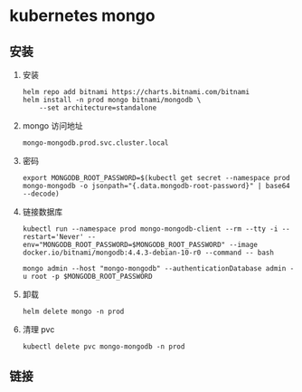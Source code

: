 # kubernetes mongo

## 安装

1. 安装
    ```shell script
    helm repo add bitnami https://charts.bitnami.com/bitnami
    helm install -n prod mongo bitnami/mongodb \
        --set architecture=standalone
    ```
2. mongo 访问地址
    ```
    mongo-mongodb.prod.svc.cluster.local
    ```
3. 密码 
    ```
    export MONGODB_ROOT_PASSWORD=$(kubectl get secret --namespace prod mongo-mongodb -o jsonpath="{.data.mongodb-root-password}" | base64 --decode)
    ```
4. 链接数据库
    ```
    kubectl run --namespace prod mongo-mongodb-client --rm --tty -i --restart='Never' --env="MONGODB_ROOT_PASSWORD=$MONGODB_ROOT_PASSWORD" --image docker.io/bitnami/mongodb:4.4.3-debian-10-r0 --command -- bash

    mongo admin --host "mongo-mongodb" --authenticationDatabase admin -u root -p $MONGODB_ROOT_PASSWORD
    ```
5. 卸载
    ```
    helm delete mongo -n prod
    ```
6. 清理 pvc
    ```
    kubectl delete pvc mongo-mongodb -n prod
    ```

## 链接


